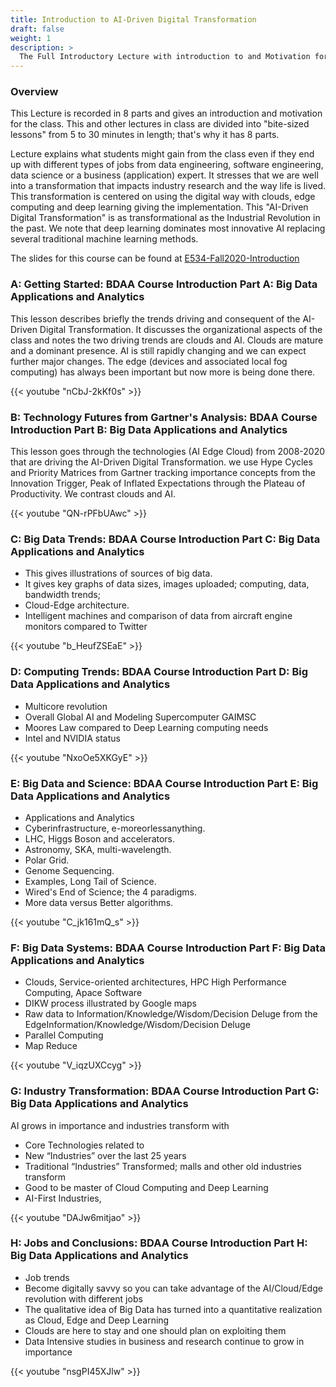 ```yaml
---
title: Introduction to AI-Driven Digital Transformation
draft: false
weight: 1
description: >
  The Full Introductory Lecture with introduction to and Motivation for Big Data Applications and Analytics Class
---
```


### Overview

This Lecture is recorded in 8 parts and gives an introduction and motivation for the class. This and other lectures in class are divided into "bite-sized lessons" from 5 to 30 minutes in length; that's why it has 8 parts. 

Lecture explains what students might gain from the class even if they end up with different types of jobs from data engineering, software engineering, data science or a business (application) expert. It stresses that we are well into a transformation that impacts industry research and the way life is lived. This transformation is centered on using the digital way with clouds, edge computing and deep learning giving the implementation. This "AI-Driven Digital Transformation" is as transformational as the Industrial Revolution in the past. We note that deep learning dominates most innovative AI replacing several traditional machine learning methods.

The slides for this course can be found at [E534-Fall2020-Introduction](https://docs.google.com/presentation/d/1ztKIAb6GaIcaOtiyWEHuRdR9z2xPyucgbhw-EpiDIRI/edit#slide=id.g94cec20bdc_0_240)

### A: Getting Started: BDAA Course Introduction Part A: Big Data Applications and Analytics 

This lesson describes briefly the trends driving and consequent of the AI-Driven Digital Transformation. It discusses the organizational aspects of the class and notes the two driving trends are clouds and AI. Clouds are mature and a dominant presence. AI is still rapidly changing and we can expect further major changes. The edge (devices and associated local fog computing) has always been important but now more is being done there.

{{< youtube "nCbJ-2kKf0s" >}}

### B: Technology Futures from Gartner's Analysis: BDAA Course Introduction Part B: Big Data Applications and Analytics 

This lesson goes through the technologies (AI Edge Cloud) from 2008-2020 that are driving the AI-Driven Digital Transformation. we use Hype Cycles and Priority Matrices from Gartner tracking importance concepts from the Innovation Trigger, Peak of Inflated Expectations through the Plateau of Productivity. We contrast clouds and AI.

{{< youtube "QN-rPFbUAwc" >}}

### C: Big Data Trends: BDAA Course Introduction Part C: Big Data Applications and Analytics 

* This gives illustrations of sources of big data.
* It gives key graphs of data sizes, images uploaded; computing, data, bandwidth trends; 
* Cloud-Edge architecture.
* Intelligent machines and comparison of data from aircraft engine monitors compared to Twitter

{{< youtube "b_HeufZSEaE" >}}

### D: Computing Trends: BDAA Course Introduction Part D: Big Data Applications and Analytics 

* Multicore revolution
* Overall Global AI and Modeling Supercomputer GAIMSC
* Moores Law compared to Deep Learning computing needs
* Intel and NVIDIA status

{{< youtube "NxoOe5XKGyE" >}}

### E: Big Data and Science: BDAA Course Introduction Part E: Big Data Applications and Analytics

* Applications and Analytics
* Cyberinfrastructure, e-moreorlessanything.
* LHC, Higgs Boson and accelerators.
* Astronomy, SKA, multi-wavelength.
* Polar Grid.
* Genome Sequencing.
* Examples, Long Tail of Science.
* Wired's End of Science; the 4 paradigms.
* More data versus Better algorithms.

{{< youtube "C_jk161mQ_s" >}}

### F: Big Data Systems: BDAA Course Introduction Part F: Big Data Applications and Analytics

* Clouds, Service-oriented architectures, HPC High Performance Computing, Apace Software
* DIKW process illustrated by Google maps
* Raw data to Information/Knowledge/Wisdom/Decision Deluge from the EdgeInformation/Knowledge/Wisdom/Decision Deluge
* Parallel Computing
* Map Reduce

{{< youtube "V_iqzUXCcyg" >}}

### G: Industry Transformation: BDAA Course Introduction Part G: Big Data Applications and Analytics

AI grows in importance and industries transform with 

* Core Technologies related to
* New “Industries” over the last 25 years
* Traditional “Industries” Transformed; malls and other old industries transform
* Good to be master of Cloud Computing and Deep Learning
* AI-First Industries, 

{{< youtube "DAJw6mitjao" >}}

### H: Jobs and Conclusions: BDAA Course Introduction Part H: Big Data Applications and Analytics

* Job trends
* Become digitally savvy so you can take advantage of the AI/Cloud/Edge revolution with different jobs
* The qualitative idea of Big Data has turned into a quantitative realization as Cloud, Edge and Deep Learning
* Clouds are here to stay and one should plan on exploiting them
* Data Intensive studies in business and research continue to grow in importance

{{< youtube "nsgPI45XJlw" >}}
